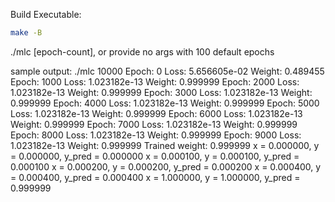 Build Executable:
```bash
make -B
```

./mlc [epoch-count], or provide no args with 100 default epochs

sample output:
./mlc 10000
Epoch: 0 Loss: 5.656605e-02 Weight: 0.489455
Epoch: 1000 Loss: 1.023182e-13 Weight: 0.999999
Epoch: 2000 Loss: 1.023182e-13 Weight: 0.999999
Epoch: 3000 Loss: 1.023182e-13 Weight: 0.999999
Epoch: 4000 Loss: 1.023182e-13 Weight: 0.999999
Epoch: 5000 Loss: 1.023182e-13 Weight: 0.999999
Epoch: 6000 Loss: 1.023182e-13 Weight: 0.999999
Epoch: 7000 Loss: 1.023182e-13 Weight: 0.999999
Epoch: 8000 Loss: 1.023182e-13 Weight: 0.999999
Epoch: 9000 Loss: 1.023182e-13 Weight: 0.999999
                                                                                                                                                                           Trained weight: 0.999999
x = 0.000000, y = 0.000000, y_pred = 0.000000
x = 0.000100, y = 0.000100, y_pred = 0.000100
x = 0.000200, y = 0.000200, y_pred = 0.000200
x = 0.000400, y = 0.000400, y_pred = 0.000400
x = 1.000000, y = 1.000000, y_pred = 0.999999
